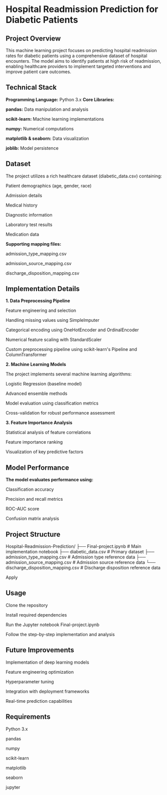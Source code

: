 # Hospital Readmission Prediction for Diabetic Patients
## Project Overview
This machine learning project focuses on predicting hospital readmission rates for diabetic patients using a comprehensive dataset of hospital encounters. The model aims to identify patients at high risk of readmission, enabling healthcare providers to implement targeted interventions and improve patient care outcomes.
## Technical Stack
**Programming Language:** Python 3.x
**Core Libraries:**

**pandas:** Data manipulation and analysis

**scikit-learn:** Machine learning implementations

**numpy:** Numerical computations

**matplotlib & seaborn:** Data visualization

**joblib:** Model persistence

## Dataset
The project utilizes a rich healthcare dataset (diabetic_data.csv) containing:

Patient demographics (age, gender, race)

Admission details

Medical history

Diagnostic information

Laboratory test results

Medication data

**Supporting mapping files:**

admission_type_mapping.csv

admission_source_mapping.csv

discharge_disposition_mapping.csv

## Implementation Details

**1. Data Preprocessing Pipeline**

Feature engineering and selection

Handling missing values using SimpleImputer

Categorical encoding using OneHotEncoder and OrdinalEncoder

Numerical feature scaling with StandardScaler

Custom preprocessing pipeline using scikit-learn's Pipeline and ColumnTransformer

**2. Machine Learning Models**

The project implements several machine learning algorithms:

Logistic Regression (baseline model)

Advanced ensemble methods

Model evaluation using classification metrics

Cross-validation for robust performance assessment

**3. Feature Importance Analysis**

Statistical analysis of feature correlations

Feature importance ranking

Visualization of key predictive factors

## Model Performance

**The model evaluates performance using:**

Classification accuracy

Precision and recall metrics

ROC-AUC score

Confusion matrix analysis

## Project Structure
Hospital-Readmission-Prediction/
├── Final-project.ipynb          # Main implementation notebook
├── diabetic_data.csv           # Primary dataset
├── admission_type_mapping.csv   # Admission type reference data
├── admission_source_mapping.csv # Admission source reference data
└── discharge_disposition_mapping.csv # Discharge disposition reference data

Apply

## Usage

Clone the repository

Install required dependencies

Run the Jupyter notebook Final-project.ipynb

Follow the step-by-step implementation and analysis

## Future Improvements
Implementation of deep learning models

Feature engineering optimization

Hyperparameter tuning

Integration with deployment frameworks

Real-time prediction capabilities

## Requirements

Python 3.x

pandas

numpy

scikit-learn

matplotlib

seaborn

jupyter

